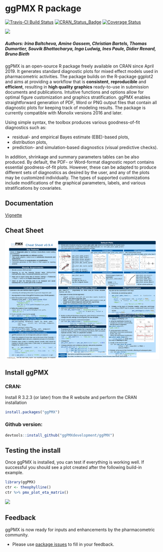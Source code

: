 # ggPMX R package


[![Travis-CI Build Status](https://travis-ci.org/ggPMXdevelopment/ggPMX.svg?branch=master)](https://travis-ci.org/ggPMXdevelopment/ggPMX)
[![CRAN\_Status\_Badge](http://www.r-pkg.org/badges/version/ggPMX)](https://cran.r-project.org/package=ggPMX)
[![Coverage Status](https://codecov.io/gh/ggPMXdevelopment/ggPMX/branch/master/graph/badge.svg)](https://codecov.io/gh/ggPMXdevelopment/ggPMX)

![](https://github.com/ggPMXdevelopment/ggPMX/blob/master/ggPMX%20Logo.jpg)

##### Authors: Irina Baltcheva, Amine Gassem, Christian Bartels, Thomas Dumortier, Souvik Bhattacharya, Inga Ludwig, Ines Paule, Didier Renard, Bruno Bieth

ggPMX is an open-source R package freely available on CRAN since April 2019. It generates standard diagnostic plots for mixed effect models used in pharmacometric activities. The package builds on the R-package ggplot2 and aims at providing a workflow that is **consistent**, **reproducible** and **efficient**, resulting in **high quality graphics** ready-to-use in submission documents and publications. Intuitive functions and options allow for optimal figure customization and graphics stratification. ggPMX enables straightforward generation of PDF, Word or PNG output files that contain all diagnostic plots for keeping track of modeling results. The package is currently compatible with Monolix versions 2016 and later.

Using simple syntax, the toolbox produces various goodness-of-fit diagnostics such as:
- residual- and empirical Bayes estimate (EBE)-based plots, 
- distribution plots, 
- prediction- and simulation-based diagnostics (visual predictive checks). 

In addition, shrinkage and summary parameters tables can be also produced. By default, the PDF- or Word-format diagnostic report contains essential goodness-of-fit plots. However, these can be adapted to produce different sets of diagnostics as desired by the user, and any of the plots may be customized individually. The types of supported customizations include modifications of the graphical parameters, labels, and various stratifications by covariates.

## Documentation

[Vignette](https://github.com/ggPMXdevelopment/ggPMX/blob/master/ggPMX-guide_2019-04-25.pdf)

## Cheat Sheet

![](ggPMX_cheat_sheet_0_9_4_png.png)

## Install ggPMX


### CRAN:

Install R 3.2.3 (or later) from the R website and perform the CRAN installation
```R
install.packages("ggPMX")
```
### Github version:

```R
devtools::install_github("ggPMXdevelopment/ggPMX")
```
## Testing the install

Once ggPMX is installed, you can test if everything is working well.  If successful you should see a plot created after the following build-in example.

```R
library(ggPMX)
ctr <- theophylline()
ctr %>% pmx_plot_eta_matrix()
```
![](https://github.com/ggPMXdevelopment/ggPMX/blob/master/ggPMX_Plot_Example1.jpg)

## Feedback

ggPMX is now ready for inputs and enhancements by the pharmacometric community.
- Please use [ package issues](https://github.com/ggPMXdevelopment/ggPMX/issues) to fill in your feedback.


